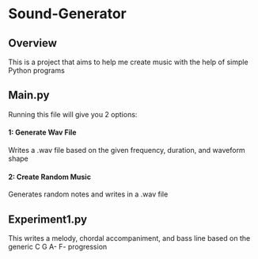 # Sound-Generator

## Overview
This is a project that aims to help me create music with the help of simple Python programs

## Main.py
Running this file will give you 2 options: 
#### 1: Generate Wav File
Writes a .wav file based on the given frequency, duration, and waveform shape
#### 2: Create Random Music
Generates random notes and writes in a .wav file

## Experiment1.py
This writes a melody, chordal accompaniment, and bass line based on the generic C G A- F- progression
